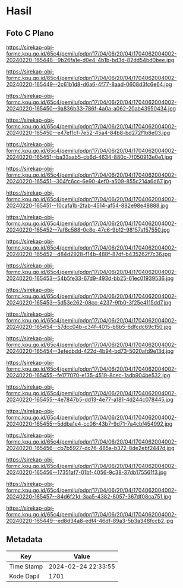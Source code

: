 # Hasil

## Foto C Plano

https://sirekap-obj-formc.kpu.go.id/65c4/pemilu/pdpr/17/04/06/20/04/1704062004002-20240220-165448--9b26fa1e-d0e4-4b1b-bd3d-82dd54bd0bee.jpg

https://sirekap-obj-formc.kpu.go.id/65c4/pemilu/pdpr/17/04/06/20/04/1704062004002-20240220-165449--2c61b1d8-d6a6-4f77-8aad-0608d3fc6e64.jpg

https://sirekap-obj-formc.kpu.go.id/65c4/pemilu/pdpr/17/04/06/20/04/1704062004002-20240220-165450--9a836b33-786f-4a0a-a062-20ab43950434.jpg

https://sirekap-obj-formc.kpu.go.id/65c4/pemilu/pdpr/17/04/06/20/04/1704062004002-20240220-165450--e47ef1cf-7e52-45a4-84b8-bd272f1b8e03.jpg

https://sirekap-obj-formc.kpu.go.id/65c4/pemilu/pdpr/17/04/06/20/04/1704062004002-20240220-165451--ba33aab5-cb6d-4634-880c-7f050913e0e1.jpg

https://sirekap-obj-formc.kpu.go.id/65c4/pemilu/pdpr/17/04/06/20/04/1704062004002-20240220-165451--304fc6cc-6e90-4ef0-a509-855c214a6d67.jpg

https://sirekap-obj-formc.kpu.go.id/65c4/pemilu/pdpr/17/04/06/20/04/1704062004002-20240220-165451--10cafa1b-2fab-4514-af54-882e98e48888.jpg

https://sirekap-obj-formc.kpu.go.id/65c4/pemilu/pdpr/17/04/06/20/04/1704062004002-20240220-165452--7af8c588-0c8e-47c6-9b12-98157a157550.jpg

https://sirekap-obj-formc.kpu.go.id/65c4/pemilu/pdpr/17/04/06/20/04/1704062004002-20240220-165452--d84d2928-f14b-488f-87df-b435262f7c36.jpg

https://sirekap-obj-formc.kpu.go.id/65c4/pemilu/pdpr/17/04/06/20/04/1704062004002-20240220-165453--54b5fe33-67d9-493d-bb25-61ec01939536.jpg

https://sirekap-obj-formc.kpu.go.id/65c4/pemilu/pdpr/17/04/06/20/04/1704062004002-20240220-165453--5d53e262-08cc-4237-9fb0-3f25e4115dd7.jpg

https://sirekap-obj-formc.kpu.go.id/65c4/pemilu/pdpr/17/04/06/20/04/1704062004002-20240220-165454--57dcc04b-c34f-4015-b8b5-6dfcdc69c150.jpg

https://sirekap-obj-formc.kpu.go.id/65c4/pemilu/pdpr/17/04/06/20/04/1704062004002-20240220-165454--3efedbdd-422d-4b94-bd73-5020afd9e13d.jpg

https://sirekap-obj-formc.kpu.go.id/65c4/pemilu/pdpr/17/04/06/20/04/1704062004002-20240220-165455--fe177070-e135-4519-8cec-1adb904be532.jpg

https://sirekap-obj-formc.kpu.go.id/65c4/pemilu/pdpr/17/04/06/20/04/1704062004002-20240220-165455--4e7847b5-dd13-4e77-a181-4d244c078445.jpg

https://sirekap-obj-formc.kpu.go.id/65c4/pemilu/pdpr/17/04/06/20/04/1704062004002-20240220-165455--5ddba1e4-cc06-43b7-9d71-7a4cbf454992.jpg

https://sirekap-obj-formc.kpu.go.id/65c4/pemilu/pdpr/17/04/06/20/04/1704062004002-20240220-165456--cb7b5927-dc76-485a-b372-8de2ebf2447d.jpg

https://sirekap-obj-formc.kpu.go.id/65c4/pemilu/pdpr/17/04/06/20/04/1704062004002-20240220-165456--17351af7-01bf-4056-9c38-37db175561f3.jpg

https://sirekap-obj-formc.kpu.go.id/65c4/pemilu/pdpr/17/04/06/20/04/1704062004002-20240220-165457--84d6f21d-3aa5-4382-8057-367df08ca751.jpg

https://sirekap-obj-formc.kpu.go.id/65c4/pemilu/pdpr/17/04/06/20/04/1704062004002-20240220-165449--ed8d34a8-edf4-46df-89a3-5b3a348fccb2.jpg


## Metadata

| Key        | Value               |
| ---------- | ------------------- |
| Time Stamp | 2024-02-24 22:33:55 |
| Kode Dapil | 1701                |



